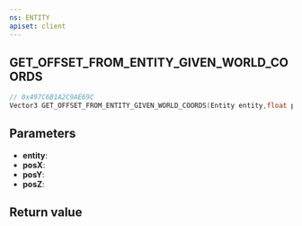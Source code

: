```yaml
---
ns: ENTITY
apiset: client
---
```

## GET_OFFSET_FROM_ENTITY_GIVEN_WORLD_COORDS

```c
// 0x497C6B1A2C9AE69C
Vector3 GET_OFFSET_FROM_ENTITY_GIVEN_WORLD_COORDS(Entity entity,float posX,float posY,float posZ);
```


## Parameters
* **entity**:
* **posX**:
* **posY**:
* **posZ**:

## Return value